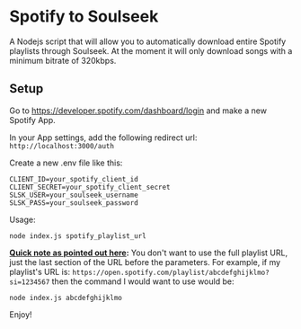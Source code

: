 # Spotify to Soulseek

A Nodejs script that will allow you to automatically download entire Spotify playlists through Soulseek. At the moment it will only download songs with a minimum bitrate of 320kbps. 

## Setup

Go to https://developer.spotify.com/dashboard/login and make a new Spotify App. 

In your App settings, add the following redirect url: `http://localhost:3000/auth`

Create a new .env file like this:
```
CLIENT_ID=your_spotify_client_id
CLIENT_SECRET=your_spotify_client_secret
SLSK_USER=your_soulseek_username
SLSK_PASS=your_soulseek_password
```

Usage:
```
node index.js spotify_playlist_url
```


**[Quick note as pointed out here](https://github.com/nlspnsgen/spotify-to-soulseek/issues/1#issuecomment-1146498844):**
You don't want to use the full playlist URL, just the last section of the URL before the parameters. For example, if my playlist's URL is: `https://open.spotify.com/playlist/abcdefghijklmo?si=1234567` then the command I would want to use would be:
```
node index.js abcdefghijklmo
```
Enjoy! 
